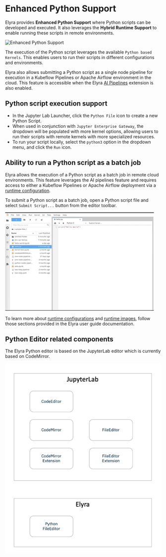 <!--
{% comment %}
Copyright 2018-2021 Elyra Authors

Licensed under the Apache License, Version 2.0 (the "License");
you may not use this file except in compliance with the License.
You may obtain a copy of the License at

http://www.apache.org/licenses/LICENSE-2.0

Unless required by applicable law or agreed to in writing, software
distributed under the License is distributed on an "AS IS" BASIS,
WITHOUT WARRANTIES OR CONDITIONS OF ANY KIND, either express or implied.
See the License for the specific language governing permissions and
limitations under the License.
{% endcomment %}
-->
# Enhanced Python Support

Elyra provides **Enhanced Python Support** where Python scripts can be developed and
executed. It also leverages the **Hybrid Runtime Support** to enable running
these scripts in remote environments.

![Enhanced Python Support](../images/python-editor.gif)

The execution of the Python script leverages the available `Python based Kernels`. This enables
users to run their scripts in different configurations and environments.

Elyra also allows submitting a Python script as a single node pipeline for execution in a Kubeflow Pipelines or Apache Airflow environment in the cloud. This feature is accessible when the Elyra [AI Pipelines](../user_guide/pipelines.md) extension is also enabled.

## Python script execution support

* In the Jupyter Lab Launcher, click the `Python File` icon to create a new Python Script.
* When used in conjunction with `Jupyter Enterprise Gateway`, the dropdown will be populated with more kernel options,
allowing users to run their scripts with remote kernels with more specialized resources.
* To run your script locally, select the `python3` option in the dropdown menu, and click the `Run` icon.

## Ability to run a Python script as a batch job

Elyra allows the execution of a Python script as a batch job in remote cloud environments. This feature leverages the AI pipelines feature and requires access to either a Kubeflow Pipelines or Apache Airflow deployment via a [runtime configuration](../user_guide/runtime-conf).

To submit a Python script as a batch job, open a Python script file and select `Submit Script...` button from the editor toolbar.

![Submit Python Script as a batch job](../images/submit-script.gif)

To learn more about [runtime configurations](../user_guide/runtime-conf) and [runtime images](../user_guide/runtime-image-conf), follow those sections provided in the Elyra user guide documentation.

## Python Editor related components

The Elyra Python editor is based on the JupyterLab editor which is currently based on CodeMirror.

![Python Editor Components](../images/python-editor-components.png)